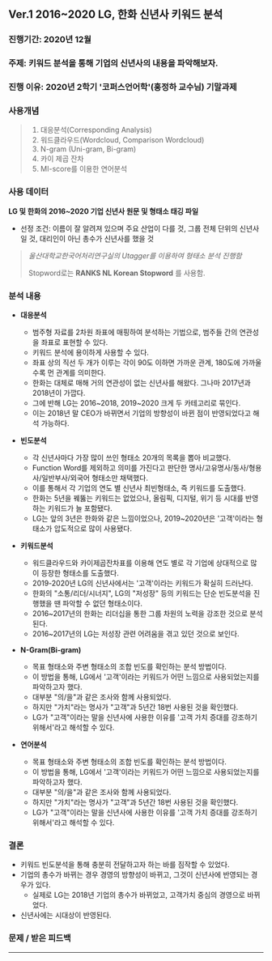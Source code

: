 ## Ver.1 2016~2020 LG, 한화 신년사 키워드 분석

### 진행기간: 2020년 12월

### 주제: 키워드 분석을 통해 기업의 신년사의 내용을 파악해보자.

### 진행 이유: 2020년 2학기 '코퍼스언어학'(홍정하 교수님) 기말과제

### 사용개념
> 1. 대응분석(Corresponding Analysis)
> 2. 워드클라우드(Wordcloud, Comparison Wordcloud)
> 3. N-gram (Uni-gram, Bi-gram)
> 4. 카이 제곱 잔차
> 5. MI-score를 이용한 연어분석

### 사용 데이터

**LG 및 한화의 2016~2020 기업 신년사 원문 및 형태소 태깅 파일**

 * 선정 조건: 이름이 잘 알려져 있으며 주요 산업이 다를 것, 그룹 전체 단위의 신년사일 것, 대리인이 아닌 총수가 신년사를 했을 것

> *울산대학교한국어처리연구실의 Utagger를 이용하여 형태소 분석 진행함*
> 
>  Stopword로는 **RANKS NL Korean Stopword** 를 사용함.

### 분석 내용

* **대응분석**

  * 범주형 자료를 2차원 좌표에 매핑하여 분석하는 기법으로, 범주들 간의 연관성을 좌표로 표현할 수 있다.
  * 키워드 분석에 용이하게 사용할 수 있다.
  * 좌표 상의 직선 두 개가 이루는 각이 90도 이하면 가까운 관계, 180도에 가까울수록 먼 관계를 의미한다.
  * 한화는 대체로 매해 거의 연관성이 없는 신년사를 해왔다. 그나마 2017년과 2018년이 가깝다.
  * 그에 반해 LG는 2016~2018, 2019~2020 크게 두 카테고리로 묶인다.
  * 이는 2018년 말 CEO가 바뀌면서 기업의 방향성이 바뀐 점이 반영되었다고 해석 가능하다.

* **빈도분석**

  * 각 신년사마다 가장 많이 쓰인 형태소 20개의 목록을 뽑아 비교했다.
  * Function Word를 제외하고 의미를 가진다고 판단한 명사/고유명사/동사/형용사/일반부사/외국어 형태소만 채택했다.
  * 이를 통해서 각 기업의 연도 별 신년사 최빈형태소, 즉 키워드를 도출했다.
  * 한화는 5년을 꿰뚫는 키워드는 없었으나, 올림픽, 디지털, 위기 등 시대를 반영하는 키워드가 늘 포함됐다.
  * LG는 앞의 3년은 한화와 같은 느낌이었으나, 2019~2020년은 '고객'이라는 형태소가 압도적으로 많이 사용됐다.


* **키워드분석**

  * 워드클라우드와 카이제곱잔차표를 이용해 연도 별로 각 기업에 상대적으로 많이 등장한 형태소를 도출했다.
  * 2019-2020년 LG의 신년사에서는 '고객'이라는 키워드가 확실히 드러난다.
  * 한화의 "소통/리더/시너지", LG의 "저성장" 등의 키워드는 단순 빈도분석을 진행했을 땐 파악할 수 없던 형태소이다.
  * 2016~2017년의 한화는 리더십을 통한 그룹 차원의 노력을 강조한 것으로 분석된다.
  * 2016~2017년의 LG는 저성장 관련 어려움을 겪고 있던 것으로 보인다.


* **N-Gram(Bi-gram)**

  * 목표 형태소와 주변 형태소의 조합 빈도를 확인하는 분석 방법이다.
  * 이 방법을 통해, LG에서 '고객'이라는 키워드가 어떤 느낌으로 사용되었는지를 파악하고자 했다.
  * 대부분 "의/을"과 같은 조사와 함께 사용되었다.
  * 하지만 "가치"라는 명사가 "고객"과 5년간 18번 사용된 것을 확인했다.
  * LG가 "고객"이라는 말을 신년사에 사용한 이유를 '고객 가치 증대를 강조하기 위해서'라고 해석할 수 있다.



* **연어분석**

  * 목표 형태소와 주변 형태소의 조합 빈도를 확인하는 분석 방법이다.
  * 이 방법을 통해, LG에서 '고객'이라는 키워드가 어떤 느낌으로 사용되었는지를 파악하고자 했다.
  * 대부분 "의/을"과 같은 조사와 함께 사용되었다.
  * 하지만 "가치"라는 명사가 "고객"과 5년간 18번 사용된 것을 확인했다.
  * LG가 "고객"이라는 말을 신년사에 사용한 이유를 '고객 가치 증대를 강조하기 위해서'라고 해석할 수 있다.


### 결론
* 키워드 빈도분석을 통해 충분히 전달하고자 하는 바를 짐작할 수 있었다.
* 기업의 총수가 바뀌는 경우 경영의 방향성이 바뀌고, 그것이 신년사에 반영되는 경우가 있다.
  * 실제로 LG는 2018년 기업의 총수가 바뀌었고, 고객가치 중심의 경영으로 바뀌었다.
* 신년사에는 시대상이 반영된다.

### 문제 / 받은 피드백


***



